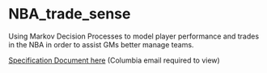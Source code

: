 # NBA_trade_sense
Using Markov Decision Processes to model player performance and trades in the NBA in order to assist GMs better manage teams.

[Specification Document
here](https://docs.google.com/document/d/1DAjLM9hm2k6KZ0bSGJQy1oOYMthIWA3tVEqTyxMnq80/edit?usp=sharing)
(Columbia email required to view)
